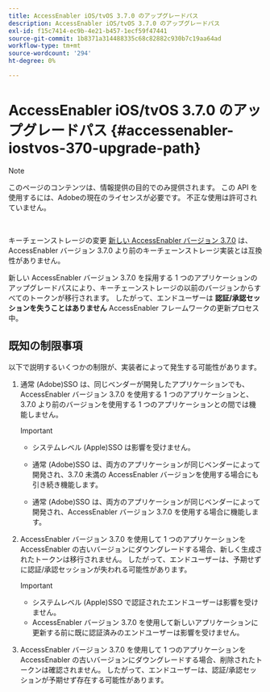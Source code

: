 ```yaml
---
title: AccessEnabler iOS/tvOS 3.7.0 のアップグレードパス
description: AccessEnabler iOS/tvOS 3.7.0 のアップグレードパス
exl-id: f15c7414-ec9b-4e21-b457-1ecf59f47441
source-git-commit: 1b8371a314488335c68c82882c930b7c19aa64ad
workflow-type: tm+mt
source-wordcount: '294'
ht-degree: 0%

---
```


# AccessEnabler iOS/tvOS 3.7.0 のアップグレードパス {#accessenabler-iostvos-370-upgrade-path}

>[!NOTE]
>
>このページのコンテンツは、情報提供の目的でのみ提供されます。 この API を使用するには、Adobeの現在のライセンスが必要です。 不正な使用は許可されていません。

</br>

キーチェーンストレージの変更 [新しい AccessEnabler バージョン 3.7.0](/help/authentication/authn-rn-ios-tvos-370.md) は、AccessEnabler バージョン 3.7.0 より前のキーチェーンストレージ実装とは互換性がありません。

新しい AccessEnabler バージョン 3.7.0 を採用する 1 つのアプリケーションのアップグレードパスにより、キーチェーンストレージの以前のバージョンからすべてのトークンが移行されます。 したがって、エンドユーザーは **認証/承認セッションを失うことはありません** AccessEnabler フレームワークの更新プロセス中。

## 既知の制限事項

以下で説明するいくつかの制限が、実装者によって発生する可能性があります。


1. 通常 (Adobe)SSO は、同じベンダーが開発したアプリケーションでも、AccessEnabler バージョン 3.7.0 を使用する 1 つのアプリケーションと、3.7.0 より前のバージョンを使用する 1 つのアプリケーションとの間では機能しません。

   >[!IMPORTANT]
   >
   >* システムレベル (Apple)SSO は影響を受けません。
   >
   >* 通常 (Adobe)SSO は、両方のアプリケーションが同じベンダーによって開発され、3.7.0 未満の AccessEnabler バージョンを使用する場合にも引き続き機能します。
   >
   >* 通常 (Adobe)SSO は、両方のアプリケーションが同じベンダーによって開発され、AccessEnabler バージョン 3.7.0 を使用する場合に機能します。


1. AccessEnabler バージョン 3.7.0 を使用して 1 つのアプリケーションを AccessEnabler の古いバージョンにダウングレードする場合、新しく生成されたトークンは移行されません。 したがって、エンドユーザーは、予期せずに認証/承認セッションが失われる可能性があります。

   >[!IMPORTANT]
   >
   >* システムレベル (Apple)SSO で認証されたエンドユーザーは影響を受けません。
   >* AccessEnabler バージョン 3.7.0 を使用して新しいアプリケーションに更新する前に既に認証済みのエンドユーザーは影響を受けません。

1. AccessEnabler バージョン 3.7.0 を使用して 1 つのアプリケーションを AccessEnabler の古いバージョンにダウングレードする場合、削除されたトークンは確認されません。 したがって、エンドユーザーは、認証/承認セッションが予期せず存在する可能性があります。
